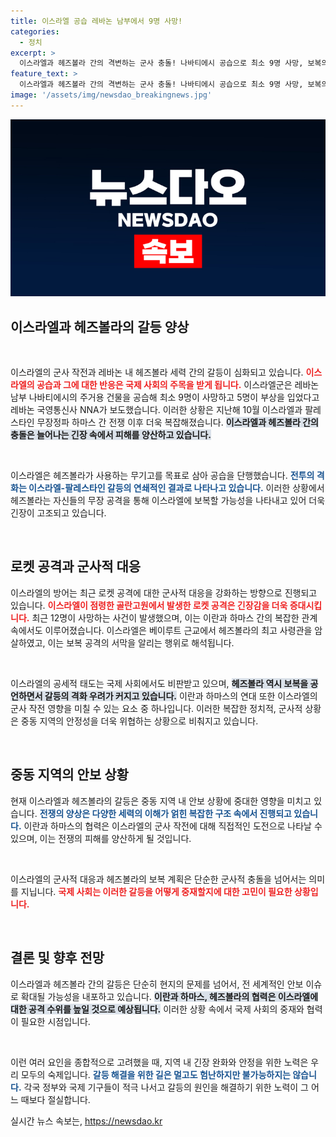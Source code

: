 ```yaml
---
title: 이스라엘 공습 레바논 남부에서 9명 사망!
categories:
  - 정치
excerpt: >
  이스라엘과 헤즈볼라 간의 격변하는 군사 충돌! 나바티에시 공습으로 최소 9명 사망, 보복의 전운이 감도는 가운데 중동의 긴장이 고조되고 있다. 이스라엘의 공격과 헤즈볼라의 반격의 연쇄, 과연 상황은 어떻게 전개될까? 클릭으로 심층 분석을 확인하세요!
feature_text: >
  이스라엘과 헤즈볼라 간의 격변하는 군사 충돌! 나바티에시 공습으로 최소 9명 사망, 보복의 전운이 감도는 가운데 중동의 긴장이 고조되고 있다. 이스라엘의 공격과 헤즈볼라의 반격의 연쇄, 과연 상황은 어떻게 전개될까? 클릭으로 심층 분석을 확인하세요!
image: '/assets/img/newsdao_breakingnews.jpg'
---
```


<p><img src="/assets/img/newsdao_breakingnews.jpg" alt="koreaapp 속보" /></p>

<h2 data-ke-size="size26">이스라엘과 헤즈볼라의 갈등 양상</h2>

<p data-ke-size="size16">&nbsp;</p>

<p>이스라엘의 군사 작전과 레바논 내 헤즈볼라 세력 간의 갈등이 심화되고 있습니다. <b><span style="color: #ee2323;">이스라엘의 공습과 그에 대한 반응은 국제 사회의 주목을 받게 됩니다.</span></b> 이스라엘군은 레바논 남부 나바티에시의 주거용 건물을 공습해 최소 9명이 사망하고 5명이 부상을 입었다고 레바논 국영통신사 NNA가 보도했습니다. 이러한 상황은 지난해 10월 이스라엘과 팔레스타인 무장정파 하마스 간 전쟁 이후 더욱 복잡해졌습니다. <b><span style="background-color: #21538527;">이스라엘과 헤즈볼라 간의 충돌은 늘어나는 긴장 속에서 피해를 양산하고 있습니다.</span></b></p>

<p data-ke-size="size16">&nbsp;</p>

<p>이스라엘은 헤즈볼라가 사용하는 무기고를 목표로 삼아 공습을 단행했습니다. <b><span style="color: #1a5490;">전투의 격화는 이스라엘-팔레스타인 갈등의 연쇄적인 결과로 나타나고 있습니다.</span></b> 이러한 상황에서 헤즈볼라는 자신들의 무장 공격을 통해 이스라엘에 보복할 가능성을 나타내고 있어 더욱 긴장이 고조되고 있습니다.</p>

<p data-ke-size="size16">&nbsp;</p>

<h2 data-ke-size="size26">로켓 공격과 군사적 대응</h2>

<p>이스라엘의 방어는 최근 로켓 공격에 대한 군사적 대응을 강화하는 방향으로 진행되고 있습니다. <b><span style="color: #ee2323;">이스라엘이 점령한 골란고원에서 발생한 로켓 공격은 긴장감을 더욱 증대시킵니다.</span></b> 최근 12명이 사망하는 사건이 발생했으며, 이는 이란과 하마스 간의 복잡한 관계 속에서도 이루어졌습니다. 이스라엘은 베이루트 근교에서 헤즈볼라의 최고 사령관을 암살하였고, 이는 보복 공격의 서막을 알리는 행위로 해석됩니다.</p>

<p data-ke-size="size16">&nbsp;</p>

<p>이스라엘의 공세적 태도는 국제 사회에서도 비판받고 있으며, <b><span style="background-color: #21538527;">헤즈볼라 역시 보복을 공언하면서 갈등의 격화 우려가 커지고 있습니다.</span></b> 이란과 하마스의 연대 또한 이스라엘의 군사 작전 영향을 미칠 수 있는 요소 중 하나입니다. 이러한 복잡한 정치적, 군사적 상황은 중동 지역의 안정성을 더욱 위협하는 상황으로 비춰지고 있습니다.</p>

<p data-ke-size="size16">&nbsp;</p>

<h2 data-ke-size="size26">중동 지역의 안보 상황</h2>

<p>현재 이스라엘과 헤즈볼라의 갈등은 중동 지역 내 안보 상황에 중대한 영향을 미치고 있습니다. <b><span style="color: #1a5490;">전쟁의 양상은 다양한 세력의 이해가 얽힌 복잡한 구조 속에서 진행되고 있습니다.</span></b> 이란과 하마스의 협력은 이스라엘의 군사 작전에 대해 직접적인 도전으로 나타날 수 있으며, 이는 전쟁의 피해를 양산하게 될 것입니다.</p>

<p data-ke-size="size16">&nbsp;</p>

<p>이스라엘의 군사적 대응과 헤즈볼라의 보복 계획은 단순한 군사적 충돌을 넘어서는 의미를 지닙니다. <b><span style="color: #ee2323;">국제 사회는 이러한 갈등을 어떻게 중재할지에 대한 고민이 필요한 상황입니다.</span></b></p>

<p data-ke-size="size16">&nbsp;</p>

<h2 data-ke-size="size26">결론 및 향후 전망</h2>

<p>이스라엘과 헤즈볼라 간의 갈등은 단순히 현지의 문제를 넘어서, 전 세계적인 안보 이슈로 확대될 가능성을 내포하고 있습니다. <b><span style="background-color: #21538527;">이란과 하마스, 헤즈볼라의 협력은 이스라엘에 대한 공격 수위를 높일 것으로 예상됩니다.</span></b> 이러한 상황 속에서 국제 사회의 중재와 협력이 필요한 시점입니다.</p>

<p data-ke-size="size16">&nbsp;</p>

<p>이런 여러 요인을 종합적으로 고려했을 때, 지역 내 긴장 완화와 안정을 위한 노력은 우리 모두의 숙제입니다. <b><span style="color: #1a5490;">갈등 해결을 위한 길은 멀고도 험난하지만 불가능하지는 않습니다.</span></b> 각국 정부와 국제 기구들이 적극 나서고 갈등의 원인을 해결하기 위한 노력이 그 어느 때보다 절실합니다.</p>
실시간 뉴스 속보는, <a href="https://newsdao.kr" rel="dofollow">https://newsdao.kr</a>



